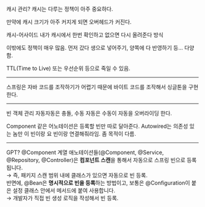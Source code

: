 캐시 관리?
캐시는 다루는 정책이 아주 중요하다.

만약에 캐시 크기가 아주 커지게 되면 오버헤드가 커진다.

캐시-어사이드
내가 캐시에서 한번 확인하고 없으면 다시 올려준다 방식

이밖에도 정책이 매우 많음.
먼저 갔다 생으로 넣어주기, 양쪽에 다 반영하기 등... 다양함.

TTL(Time to Live) 또는 우선순위 등으로 죽일 수 있음.

---

스프링은 자바 코드를 조작하기가 어렵기 때문에 바이트 코드를 조작해서 싱글톤을 구현한다.

---
빈 객체 관리
자동자동은 충돌, 수동 자동은 수동이 자동을 오버라이딩 한다.

Component 같은 어노테이션은 등록할 빈만 따로 달아준다.
Autowired는 의존성 있는 놈만 이 빈이랑 요 빈이랑 연결해줘라임.
좀 목적이 다름.

---
GPT?
@Component 계열 애노테이션들(@Component, @Service, @Repository, @Controller)은 **컴포넌트 스캔**을 통해서 자동으로 스프링 빈으로 등록됩니다.  
→ 즉, 패키지 스캔 범위 내에 클래스가 있으면 자동으로 빈 등록.  
반면에, @Bean은 **명시적으로 빈을 등록**하는 방법이고, 보통은 @Configuration이 붙은 설정 클래스 안에서 메서드에 붙여 사용합니다.  
→ 개발자가 직접 빈 생성 로직을 작성해서 빈 등록.


